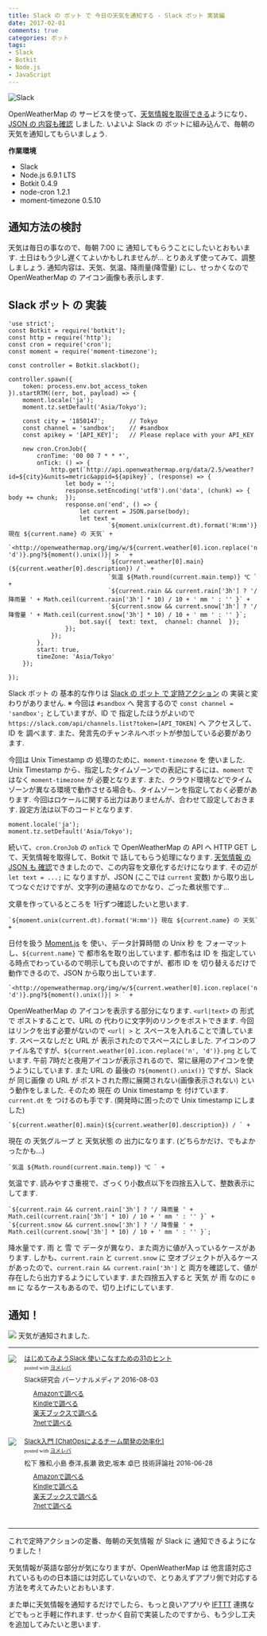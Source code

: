 ```yaml
---
title: Slack の ボット で 今日の天気を通知する - Slack ボット 実装編
date: 2017-02-01
comments: true
categories: ボット
tags:
- Slack
- Botkit
- Node.js
- JavaScript
---
```


![](/images/slack/slack.png "Slack")

OpenWeatherMap の サービスを使って、[天気情報を取得できる](/2017/01/24/Slackのボットで今日の天気を通知する-JSON取得編/)ようになり、[JSON の 内容も確認](/2017/01/29/Slackのボットで今日の天気を通知する-JSON確認編/) しました.
いよいよ Slack の ボットに組み込んで、毎朝の天気を通知してもらいましょう.

**作業環境**
- Slack
- Node.js 6.9.1 LTS
- Botkit 0.4.9
- node-cron 1.2.1
- moment-timezone 0.5.10


## 通知方法の検討
天気は毎日の事なので、毎朝 7:00 に 通知してもらうことにしたいとおもいます. 土日はもう少し遅くてよいかもしれませんが... とりあえず使ってみて、調整しましょう.
通知内容は、天気、気温、降雨量(降雪量) にし、せっかくなので OpenWeatherMap の アイコン画像も表示します.


## Slack ボット の 実装
```javascrip
'use strict';
const Botkit = require('botkit');
const http = require('http');
const cron = require('cron');
const moment = require('moment-timezone');

const controller = Botkit.slackbot();

controller.spawn({
    token: process.env.bot_access_token
}).startRTM((err, bot, payload) => {
    moment.locale('ja');
    moment.tz.setDefault('Asia/Tokyo');

    const city = '1850147';       // Tokyo
    const channel = 'sandbox';    // #sandbox
    const apikey = '[API_KEY]';   // Please replace with your API_KEY

    new cron.CronJob({
        cronTime: '00 00 7 * * *',
        onTick: () => {
            http.get(`http://api.openweathermap.org/data/2.5/weather?id=${city}&units=metric&appid=${apikey}`, (response) => {
                let body = '';
                response.setEncoding('utf8').on('data', (chunk) => {  body += chunk;  });
                response.on('end', () => {
                    let current = JSON.parse(body);
                    let text =
                            `${moment.unix(current.dt).format('H:mm')} 現在 ${current.name} の 天気` +
                            `<http://openweathermap.org/img/w/${current.weather[0].icon.replace('n', 'd')}.png?${moment().unix()}| > ` +
                            `${current.weather[0].main}(${current.weather[0].description}) / ` +
                            `気温 ${Math.round(current.main.temp)} ℃ ` +
                            `${current.rain && current.rain['3h'] ? '/ 降雨量 ' + Math.ceil(current.rain['3h'] * 10) / 10 + ' mm ' : '' }` +
                            `${current.snow && current.snow['3h'] ? '/ 降雪量 ' + Math.ceil(current.snow['3h'] * 10) / 10 + ' mm ' : '' }`;
                    bot.say({  text: text,  channel: channel  });
                });
            });
        },
        start: true,
        timeZone: 'Asia/Tokyo'
    });

});
```
Slack ボット の 基本的な作りは [Slack の ボット で 定時アクション](/2017/01/12/Slackのボットで定時アクション/) の 実装と変わりがありません.
※ 今回は `#sandbox` へ 発言するので `const channel = 'sandbox';` としていますが、ID で 指定したほうがよいので `https://slack.com/api/channels.list?token=[API_TOKEN]` へ アクセスして、ID を 調べます. また、発言先のチャンネルへボットが参加している必要があります.

今回は Unix Timestamp の 処理のために、`moment-timezone` を 使いました. Unix Timestamp から、指定したタイムゾーンでの表記にするには、`moment` ではなく `moment-timezone` が 必要となります. また、クラウド環境などでタイムゾーンが異なる環境で動作させる場合も、タイムゾーンを指定しておく必要があります. 今回はロケールに関する出力はありませんが、合わせて設定しておきます.  設定方法は以下のコードとなります.
```
moment.locale('ja');
moment.tz.setDefault('Asia/Tokyo');
```

続いて、`cron.CronJob` の `onTick` で OpenWeatherMap の API へ HTTP GET して、天気情報を取得して、Botkit で 話してもらう処理になります.
[天気情報 の JSON も 確認](/2017/01/29/Slackのボットで今日の天気を通知する-JSON確認編/)できましたので、この内容を文章化するだけになります. その辺が `let text = ...;` に なりますが、JSON (ここでは `current` 変数) から取り出してつなぐだけですが、文字列の連結なのでかなり、ごった煮状態です...

文章を作っているところを 1行ずつ確認したいと思います.
```
`${moment.unix(current.dt).format('H:mm')} 現在 ${current.name} の 天気` +
```
日付を扱う [Moment.js](https://momentjs.com/) を 使い、データ計算時間 の Unix 秒 を フォーマットし、`${current.name}` で 都市名を取り出しています.
都市名は ID を 指定している時点でわっているので明示しても良いのですが、都市 ID を 切り替えるだけで動作できるので、JSON から取り出しています.

```
`<http://openweathermap.org/img/w/${current.weather[0].icon.replace('n', 'd')}.png?${moment().unix()}| > ` +
```
OpenWeatherMap の アイコンを表示する部分になります. `<url|text>` の 形式 で ポストすることで、URL の 代わりに文字列のリンクをポストできます. 今回はリンクを出す必要がないので `<url| >` と スペースを入れることで潰しています. スペースなしだと URL が 表示されたのでスペースにしました.
アイコンのファイル名ですが、`${current.weather[0].icon.replace('n', 'd')}.png` としています. 午前 7時だと夜用アイコンが表示されるので、常に昼用のアイコンを使うようにしています.
また URL の 最後の `?${moment().unix()}` ですが、Slack が 同じ画像 の URL が ポストされた際に展開されない(画像表示されない) という動作をしました. そのため 現在 の Unix timestamp を 付けています. `current.dt` を つけるのも手です. (開発時に困ったので Unix timestamp にしました)

```
`${current.weather[0].main}(${current.weather[0].description}) / ` +
```
現在 の 天気グループ と 天気状態 の 出力になります. (どちらかだけ、でもよかったかも...)

```
`気温 ${Math.round(current.main.temp)} ℃ ` +
```
気温です. 読みやすさ重視で、ざっくり小数点以下を四捨五入して、整数表示にしてます.

```
`${current.rain && current.rain['3h'] ? '/ 降雨量 ' + Math.ceil(current.rain['3h'] * 10) / 10 + ' mm ' : '' }` +
`${current.snow && current.snow['3h'] ? '/ 降雪量 ' + Math.ceil(current.snow['3h'] * 10) / 10 + ' mm ' : '' }`;
```
降水量です. 雨 と 雪 で データが異なり、また両方に値が入っているケースがあります. しかも、`current.rain` と `current.snow` に 空オブジェクトが入るケースがあったので、`current.rain && current.rain['3h']` と 両方を確認して、値が存在したら出力するようにしています.
また四捨五入すると 天気 が 雨 なのに `0 mm` に なるケースもあるので、切り上げにしています.


## 通知！
![](/images/slack/weather/06.png)
天気が通知されました.



- - - -
<div class="booklink-box" style="text-align:left;padding-bottom:20px;font-size:small;/zoom: 1;overflow: hidden;"><div class="booklink-image" style="float:left;margin:0 15px 10px 0;"><a href="//af.moshimo.com/af/c/click?a_id=860699&p_id=170&pc_id=185&pl_id=4062&s_v=b5Rz2P0601xu&url=http%3A%2F%2Fwww.amazon.co.jp%2Fexec%2Fobidos%2FASIN%2F4893623265" target="_blank" ><img src="https://images-fe.ssl-images-amazon.com/images/I/51SYfM4adrL._SL160_.jpg" style="border: none;" /></a><img src="//i.moshimo.com/af/i/impression?a_id=860699&p_id=170&pc_id=185&pl_id=4062" width="1" height="1" style="border:none;"></div><div class="booklink-info" style="line-height:120%;/zoom: 1;overflow: hidden;"><div class="booklink-name" style="margin-bottom:10px;line-height:120%"><a href="//af.moshimo.com/af/c/click?a_id=860699&p_id=170&pc_id=185&pl_id=4062&s_v=b5Rz2P0601xu&url=http%3A%2F%2Fwww.amazon.co.jp%2Fexec%2Fobidos%2FASIN%2F4893623265" target="_blank" >はじめてみようSlack 使いこなすための31のヒント</a><img src="//i.moshimo.com/af/i/impression?a_id=860699&p_id=170&pc_id=185&pl_id=4062" width="1" height="1" style="border:none;"><div class="booklink-powered-date" style="font-size:8pt;margin-top:5px;font-family:verdana;line-height:120%">posted with <a href="https://yomereba.com" rel="nofollow" target="_blank">ヨメレバ</a></div></div><div class="booklink-detail" style="margin-bottom:5px;">Slack研究会 パーソナルメディア 2016-08-03    </div><div class="booklink-link2" style="margin-top:10px;"><div class="shoplinkamazon" style="margin-right:5px;background: url('//img.yomereba.com/yl.gif') 0 0 no-repeat;padding: 2px 0 2px 18px;white-space: nowrap;"><a href="//af.moshimo.com/af/c/click?a_id=860699&p_id=170&pc_id=185&pl_id=4062&s_v=b5Rz2P0601xu&url=http%3A%2F%2Fwww.amazon.co.jp%2Fexec%2Fobidos%2FASIN%2F4893623265" target="_blank" >Amazonで調べる</a><img src="//i.moshimo.com/af/i/impression?a_id=860699&p_id=170&pc_id=185&pl_id=4062" width="1" height="1" style="border:none;"></div><div class="shoplinkkindle" style="margin-right:5px;background: url('//img.yomereba.com/yl.gif') 0 0 no-repeat;padding: 2px 0 2px 18px;white-space: nowrap;"><a href="//af.moshimo.com/af/c/click?a_id=860699&p_id=170&pc_id=185&pl_id=4062&s_v=b5Rz2P0601xu&url=http%3A%2F%2Fwww.amazon.co.jp%2Fexec%2Fobidos%2FASIN%2FB01L7HCBT2%2F" target="_blank" >Kindleで調べる</a><img src="//i.moshimo.com/af/i/impression?a_id=860699&p_id=170&pc_id=185&pl_id=4062" width="1" height="1" style="border:none;"></div><div class="shoplinkrakuten" style="margin-right:5px;background: url('//img.yomereba.com/yl.gif') 0 -50px no-repeat;padding: 2px 0 2px 18px;white-space: nowrap;"><a href="//af.moshimo.com/af/c/click?a_id=862013&p_id=56&pc_id=56&pl_id=637&s_v=b5Rz2P0601xu&url=http%3A%2F%2Fbooks.rakuten.co.jp%2Frb%2F14364488%2F" target="_blank" >楽天ブックスで調べる</a><img src="//i.moshimo.com/af/i/impression?a_id=862013&p_id=56&pc_id=56&pl_id=637" width="1" height="1" style="border:none;"></div>            <div class="shoplinkseven" style="margin-right:5px;background: url('//img.yomereba.com/yl.gif') 0 -100px no-repeat;padding: 2px 0 2px 18px;white-space: nowrap;"><a href="//af.moshimo.com/af/c/click?a_id=860693&p_id=932&pc_id=1188&pl_id=12456&s_v=b5Rz2P0601xu&url=http%3A%2F%2F7net.omni7.jp%2Fsearch%2F%3FsearchKeywordFlg%3D1%26keyword%3D4-89-362326-3%2520%257C%25204-893-62326-3%2520%257C%25204-8936-2326-3%2520%257C%25204-89362-326-3%2520%257C%25204-893623-26-3%2520%257C%25204-8936232-6-3" target="_blank" >7netで調べる<img src="//i.moshimo.com/af/i/impression?a_id=860693&p_id=932&pc_id=1188&pl_id=12456" width="1" height="1" style="border:none;"></a></div>                          </div></div><div class="booklink-footer" style="clear: left"></div></div>

<div class="booklink-box" style="text-align:left;padding-bottom:20px;font-size:small;/zoom: 1;overflow: hidden;"><div class="booklink-image" style="float:left;margin:0 15px 10px 0;"><a href="//af.moshimo.com/af/c/click?a_id=860699&p_id=170&pc_id=185&pl_id=4062&s_v=b5Rz2P0601xu&url=http%3A%2F%2Fwww.amazon.co.jp%2Fexec%2Fobidos%2FASIN%2F4774182389" target="_blank" ><img src="https://images-fe.ssl-images-amazon.com/images/I/51g9K9r7quL._SL160_.jpg" style="border: none;" /></a><img src="//i.moshimo.com/af/i/impression?a_id=860699&p_id=170&pc_id=185&pl_id=4062" width="1" height="1" style="border:none;"></div><div class="booklink-info" style="line-height:120%;/zoom: 1;overflow: hidden;"><div class="booklink-name" style="margin-bottom:10px;line-height:120%"><a href="//af.moshimo.com/af/c/click?a_id=860699&p_id=170&pc_id=185&pl_id=4062&s_v=b5Rz2P0601xu&url=http%3A%2F%2Fwww.amazon.co.jp%2Fexec%2Fobidos%2FASIN%2F4774182389" target="_blank" >Slack入門 [ChatOpsによるチーム開発の効率化]</a><img src="//i.moshimo.com/af/i/impression?a_id=860699&p_id=170&pc_id=185&pl_id=4062" width="1" height="1" style="border:none;"><div class="booklink-powered-date" style="font-size:8pt;margin-top:5px;font-family:verdana;line-height:120%">posted with <a href="https://yomereba.com" rel="nofollow" target="_blank">ヨメレバ</a></div></div><div class="booklink-detail" style="margin-bottom:5px;">松下 雅和,小島 泰洋,長瀬 敦史,坂本 卓巳 技術評論社 2016-06-28    </div><div class="booklink-link2" style="margin-top:10px;"><div class="shoplinkamazon" style="margin-right:5px;background: url('//img.yomereba.com/yl.gif') 0 0 no-repeat;padding: 2px 0 2px 18px;white-space: nowrap;"><a href="//af.moshimo.com/af/c/click?a_id=860699&p_id=170&pc_id=185&pl_id=4062&s_v=b5Rz2P0601xu&url=http%3A%2F%2Fwww.amazon.co.jp%2Fexec%2Fobidos%2FASIN%2F4774182389" target="_blank" >Amazonで調べる</a><img src="//i.moshimo.com/af/i/impression?a_id=860699&p_id=170&pc_id=185&pl_id=4062" width="1" height="1" style="border:none;"></div><div class="shoplinkkindle" style="margin-right:5px;background: url('//img.yomereba.com/yl.gif') 0 0 no-repeat;padding: 2px 0 2px 18px;white-space: nowrap;"><a href="//af.moshimo.com/af/c/click?a_id=860699&p_id=170&pc_id=185&pl_id=4062&s_v=b5Rz2P0601xu&url=http%3A%2F%2Fwww.amazon.co.jp%2Fexec%2Fobidos%2FASIN%2FB01HI2TD28%2F" target="_blank" >Kindleで調べる</a><img src="//i.moshimo.com/af/i/impression?a_id=860699&p_id=170&pc_id=185&pl_id=4062" width="1" height="1" style="border:none;"></div><div class="shoplinkrakuten" style="margin-right:5px;background: url('//img.yomereba.com/yl.gif') 0 -50px no-repeat;padding: 2px 0 2px 18px;white-space: nowrap;"><a href="//af.moshimo.com/af/c/click?a_id=862013&p_id=56&pc_id=56&pl_id=637&s_v=b5Rz2P0601xu&url=http%3A%2F%2Fbooks.rakuten.co.jp%2Frb%2F14263497%2F" target="_blank" >楽天ブックスで調べる</a><img src="//i.moshimo.com/af/i/impression?a_id=862013&p_id=56&pc_id=56&pl_id=637" width="1" height="1" style="border:none;"></div>           <div class="shoplinkseven" style="margin-right:5px;background: url('//img.yomereba.com/yl.gif') 0 -100px no-repeat;padding: 2px 0 2px 18px;white-space: nowrap;"><a href="//af.moshimo.com/af/c/click?a_id=860693&p_id=932&pc_id=1188&pl_id=12456&s_v=b5Rz2P0601xu&url=http%3A%2F%2F7net.omni7.jp%2Fsearch%2F%3FsearchKeywordFlg%3D1%26keyword%3D4-77-418238-4%2520%257C%25204-774-18238-4%2520%257C%25204-7741-8238-4%2520%257C%25204-77418-238-4%2520%257C%25204-774182-38-4%2520%257C%25204-7741823-8-4" target="_blank" >7netで調べる<img src="//i.moshimo.com/af/i/impression?a_id=860693&p_id=932&pc_id=1188&pl_id=12456" width="1" height="1" style="border:none;"></a></div>                          </div></div><div class="booklink-footer" style="clear: left"></div></div>



- - - -
これで定時アクションの定番、毎朝の天気情報 が Slack に 通知できるようになりました！

天気情報が英語な部分が気になりますが、OpenWeatherMap は 他言語対応されているものの日本語には対応していないので、とりあえずアプリ側で対応する方法を考えてみたいとおもいます.

また単に天気情報を通知するだけでしたら、もっと良いアプリや [IFTTT](https://ja.wikipedia.org/wiki/IFTTT) 連携などでもっと手軽に作れます. せっかく自前で実装したのですから、もう少し工夫を追加してみたいと思います.
